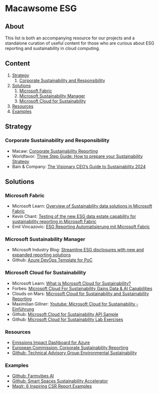 # Macawsome ESG
## About
This list is both an accompanying resource for our projects and a standalone curation of useful content for those who are curious about ESG reporting and sustainability in cloud computing.

## Content
1. [Strategy](#strategy)
    1. [Corporate Sustainability and Responsibility](#csr)
2. [Solutions](#solutions)
    1. [Microsoft Fabric](#fabric)
    2. [Microsoft Sustainability Manager](#sustainabilitymanager)
    3. [Microsoft Cloud for Sustainability](#cloudforsustainability)
3. [Resources](#resources)
4. [Examples](#examples)


## Strategy <a name="strategy"></a>
### Corporate Sustainability and Responsibility <a name="csr"></a>
- Macaw: [Corporate Sustainability Reporting](https://www.macaw.net/eng/sustainability/)
- Worldfavor: [Three Step Guide: How to prepare your Sustainability Strategy](https://blog.worldfavor.com/how-to-prepare-your-sustainability-strategy-for-the-csrd-a-three-step-guide)
- Bain & Company: [The Visionary CEO’s Guide to Sustainability 2024](https://www.bain.com/insights/topics/ceo-sustainability-guide/?gad_source=1&gclid=Cj0KCQjw9Km3BhDjARIsAGUb4nxRtDKpMTvKGMsGEaB_7Hjs0QHxB-BzceBHwNfyzbcrvuDye4ULyqMaAkFDEALw_wcB)

## Solutions <a name="solutions"></a>
### Microsoft Fabric <a name="fabric"></a>
- Microsoft Learn: [Overview of Sustainability data solutions in Microsoft Fabric](https://learn.microsoft.com/en-us/industry/sustainability/sustainability-data-solutions-overview)
- Kevin Chant: [Testing of the new ESG data estate capability for sustainability reporting in Microsoft Fabric](https://www.kevinrchant.com/2024/04/18/testing-of-the-new-esg-data-estate-capability-for-sustainability-reporting-in-microsoft-fabric/)
- Emil Vincazovic: [ESG Reporting Automatisierung mit Microsoft Fabric](https://youtu.be/ktNyt7Hwa8s?si=weZdPdV3anZgwS2C)

### Microsoft Sustainability Manager <a name="sustainabilitymanager"></a>
- Microsoft Industry Blog: [Streamline ESG disclosures with new and expanded reporting solutions](https://www.microsoft.com/en-us/industry/blog/sustainability/2024/08/07/streamline-esg-disclosures-with-new-and-expanded-reporting-solutions/)
- Github: [Azure DevOps Template for PoC](https://github.com/microsoft/Microsoft-Sustainability-Manager-Project-Process-ADO-Template)

### Microsoft Cloud for Sustainability <a name="cloudforsustainability"></a>
- Microsoft Learn: [What is Microsoft Cloud for Sustainability?](https://learn.microsoft.com/en-us/industry/sustainability/overview)
- Forbes: [Microsoft Cloud For Sustainability Gains Data & AI Capabilities](https://www.forbes.com/sites/stevemcdowell/2024/02/13/microsoft-cloud-for-sustainability-gains-data--ai-capabilities/)
- Clouds on Mars: [Microsoft Cloud for Sustainability and Sustainability Reporting](https://cloudsonmars.com/sustainability-reporting-is-all-about-expertise-data-engineering-done-by-market-leaders-and-efficiency/)
- Maximilian Gillner: [Youtube: Microsoft Cloud for Sustainability - Einführung](https://youtu.be/C9mskR8KBgo?si=S2GOXdOBiqsVeAt7)
- Github: [Microsoft Cloud for Sustainability API Sample](https://github.com/Azure-Samples/microsoft-cloud-for-sustainability-api-sample)
- Github: [Microsoft Cloud for Sustainability Lab Exercises](https://microsoftlearning.github.io/IC-002T00-Microsoft-Cloud-for-Sustainability/)

### Resources <a name="resources"></a>
- [Emissions Impact Dashboard for Azure](https://appsource.microsoft.com/en-us/product/power-bi/coi-sustainability.emissions_impact_dashboard)
- [European Commission: Corporate Sustainability Reporting](https://finance.ec.europa.eu/capital-markets-union-and-financial-markets/company-reporting-and-auditing/company-reporting/corporate-sustainability-reporting_en)
- [Github: Technical Advisory Group Environmental Sustainability](https://github.com/cncf/tag-env-sustainability)

### Examples <a name="examples"></a>
- [Github: Farmvibes AI](https://github.com/microsoft/farmvibes-ai)
- [Github: Smart Spaces Sustainability Accelerator](https://github.com/MSUSAzureAccelerators/Smart-Spaces-Sustainability-Accelerator)
- [Maglr: 6 Inspiring CSR Report Examples](https://www.maglr.com/blog/6-inspiring-csr-report-examples-for-csrd-compliance)
